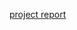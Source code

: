 [project report](https://github.com/Userrajat/Typing-Speed-Test/assets/96570080/d907bb5f-8015-4c2e-b5b4-ffcedf2a5bb4)
